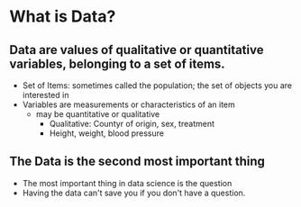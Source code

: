 # What is Data?
##  Data are values of qualitative or quantitative variables, belonging to a set of items.
* Set of Items: sometimes called the population; the set of objects you are interested in
* Variables are measurements or characteristics of an item
  * may be quantitative or qualitative
    * Qualitative: Countyr of origin, sex, treatment
    * Height, weight, blood pressure

##  The Data is the second most important thing
* The most important thing in data science is the question
* Having the data can't save you if you don't have a question.